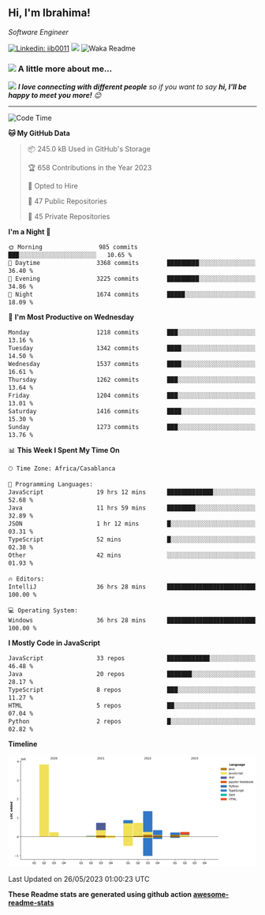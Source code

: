 <h2>Hi, I'm Ibrahima! </h2>
<p><em>Software Engineer 
</em></p>


[![Linkedin: iib0011](https://img.shields.io/badge/-iib0011-blue?style=flat-square&logo=Linkedin&logoColor=white&link=https://www.linkedin.com/in/iib0011/)](https://www.linkedin.com/in/iib0011/)
![](https://visitor-badge.glitch.me/badge?page_id=iib0011)
![Waka Readme](https://github.com/iib0011/iib0011/workflows/Waka%20Readme/badge.svg)


### <img src="https://media.giphy.com/media/VgCDAzcKvsR6OM0uWg/giphy.gif" width="50"> A little more about me...  


<img src="https://media.giphy.com/media/LnQjpWaON8nhr21vNW/giphy.gif" width="60"> <em><b>I love connecting with different people</b> so if you want to say <b>hi, I'll be happy to meet you more!</b> 😊</em>

---
<!--START_SECTION:waka-->
![Code Time](http://img.shields.io/badge/Code%20Time-2%2C096%20hrs-blue)

**🐱 My GitHub Data** 

> 📦 245.0 kB Used in GitHub's Storage 
 > 
> 🏆 658 Contributions in the Year 2023
 > 
> 💼 Opted to Hire
 > 
> 📜 47 Public Repositories 
 > 
> 🔑 45 Private Repositories 
 > 
**I'm a Night 🦉** 

```text
🌞 Morning                985 commits         ███░░░░░░░░░░░░░░░░░░░░░░   10.65 % 
🌆 Daytime                3368 commits        █████████░░░░░░░░░░░░░░░░   36.40 % 
🌃 Evening                3225 commits        █████████░░░░░░░░░░░░░░░░   34.86 % 
🌙 Night                  1674 commits        █████░░░░░░░░░░░░░░░░░░░░   18.09 % 
```
📅 **I'm Most Productive on Wednesday** 

```text
Monday                   1218 commits        ███░░░░░░░░░░░░░░░░░░░░░░   13.16 % 
Tuesday                  1342 commits        ████░░░░░░░░░░░░░░░░░░░░░   14.50 % 
Wednesday                1537 commits        ████░░░░░░░░░░░░░░░░░░░░░   16.61 % 
Thursday                 1262 commits        ███░░░░░░░░░░░░░░░░░░░░░░   13.64 % 
Friday                   1204 commits        ███░░░░░░░░░░░░░░░░░░░░░░   13.01 % 
Saturday                 1416 commits        ████░░░░░░░░░░░░░░░░░░░░░   15.30 % 
Sunday                   1273 commits        ███░░░░░░░░░░░░░░░░░░░░░░   13.76 % 
```


📊 **This Week I Spent My Time On** 

```text
🕑︎ Time Zone: Africa/Casablanca

💬 Programming Languages: 
JavaScript               19 hrs 12 mins      █████████████░░░░░░░░░░░░   52.68 % 
Java                     11 hrs 59 mins      ████████░░░░░░░░░░░░░░░░░   32.89 % 
JSON                     1 hr 12 mins        █░░░░░░░░░░░░░░░░░░░░░░░░   03.31 % 
TypeScript               52 mins             █░░░░░░░░░░░░░░░░░░░░░░░░   02.38 % 
Other                    42 mins             ░░░░░░░░░░░░░░░░░░░░░░░░░   01.93 % 

🔥 Editors: 
IntelliJ                 36 hrs 28 mins      █████████████████████████   100.00 % 

💻 Operating System: 
Windows                  36 hrs 28 mins      █████████████████████████   100.00 % 
```

**I Mostly Code in JavaScript** 

```text
JavaScript               33 repos            ████████████░░░░░░░░░░░░░   46.48 % 
Java                     20 repos            ███████░░░░░░░░░░░░░░░░░░   28.17 % 
TypeScript               8 repos             ███░░░░░░░░░░░░░░░░░░░░░░   11.27 % 
HTML                     5 repos             ██░░░░░░░░░░░░░░░░░░░░░░░   07.04 % 
Python                   2 repos             █░░░░░░░░░░░░░░░░░░░░░░░░   02.82 % 
```



**Timeline**

![Lines of Code chart](https://raw.githubusercontent.com/iib0011/iib0011/master/assets/bar_graph.png)


 Last Updated on 26/05/2023 01:00:23 UTC
<!--END_SECTION:waka-->

**These Readme stats are generated using github action [awesome-readme-stats](https://github.com/iib0011/waka-readme-stats)**
